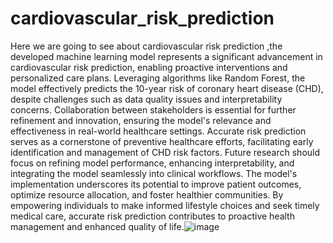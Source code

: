 # cardiovascular_risk_prediction
Here we are going to see about cardiovascular risk prediction ,the developed machine learning model represents a significant advancement in cardiovascular risk prediction, enabling proactive interventions and personalized care plans. Leveraging algorithms like Random Forest, the model effectively predicts the 10-year risk of coronary heart disease (CHD), despite challenges such as data quality issues and interpretability concerns. Collaboration between stakeholders is essential for further refinement and innovation, ensuring the model's relevance and effectiveness in real-world healthcare settings. Accurate risk prediction serves as a cornerstone of preventive healthcare efforts, facilitating early identification and management of CHD risk factors. Future research should focus on refining model performance, enhancing interpretability, and integrating the model seamlessly into clinical workflows. The model's implementation underscores its potential to improve patient outcomes, optimize resource allocation, and foster healthier communities. By empowering individuals to make informed lifestyle choices and seek timely medical care, accurate risk prediction contributes to proactive health management and enhanced quality of life.![image](https://github.com/spoorthika/cardiovascular_risk_prediction/assets/154603932/f8235590-ce43-4046-a218-807ff3f13feb)
